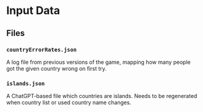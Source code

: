 # Input Data

## Files

### `countryErrorRates.json`

A log file from previous versions of the game, mapping how many people got the given country wrong on first try.

### `islands.json`

A ChatGPT-based file which countries are islands. Needs to be regenerated when country list or used country name changes.